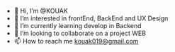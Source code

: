 - 👋 Hi, I’m @KOUAK
- 👀 I’m interested in frontEnd, BackEnd and UX Design
- 🌱 I’m currently learning develop in Backend
- 💞️ I’m looking to collaborate on a project WEB
- 📫 How to reach me kouak019@gmail.com

<!---
Koua-K/Koua-K is a ✨ special ✨ repository because its `README.md` (this file) appears on your GitHub profile.
You can click the Preview link to take a look at your changes.
--->
